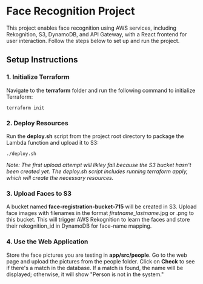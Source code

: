 # **Face Recognition Project**

This project enables face recognition using AWS services, including Rekognition, S3, DynamoDB, and API Gateway, with a React frontend for user interaction. Follow the steps below to set up and run the project.

## Setup Instructions

### 1. Initialize Terraform

Navigate to the **terraform** folder and run the following command to initialize Terraform:

```terraform init```

### 2. Deploy Resources

Run the **deploy.sh** script from the project root directory to package the Lambda function and upload it to S3:

```./deploy.sh```

*Note: The first upload attempt will likley fail because the S3 bucket hasn't been created yet. The deploy.sh script includes running terraform apply, which will create the necessary resources.*


### 3. Upload Faces to S3
A bucket named **face-registration-bucket-715** will be created in S3. Upload face images with filenames in the format *firstname*_*lastname*.jpg or .png to this bucket. This will trigger AWS Rekognition to learn the faces and store their rekognition_id in DynamoDB for face-name mapping.


### 4. Use the Web Application
Store the face pictures you are testing in **app/src/people**. Go to the web page and upload the pictures from the people folder. Click on **Check** to see if there's a match in the database. If a match is found, the name will be displayed; otherwise, it will show "Person is not in the system."
